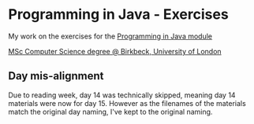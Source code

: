 # Programming in Java - Exercises

My work on the exercises for the [Programming in Java module](https://moodle.bbk.ac.uk/course/view.php?id=16449)

[MSc Computer Science degree @ Birkbeck, University of London](http://dcs.bbk.ac.uk/study-with-us/postgraduate/msc-computer-science/)

## Day mis-alignment
Due to reading week, day 14 was technically skipped, meaning day 14 materials were now for day 15. However as the filenames of the materials match the original day naming, I've kept to the original naming.